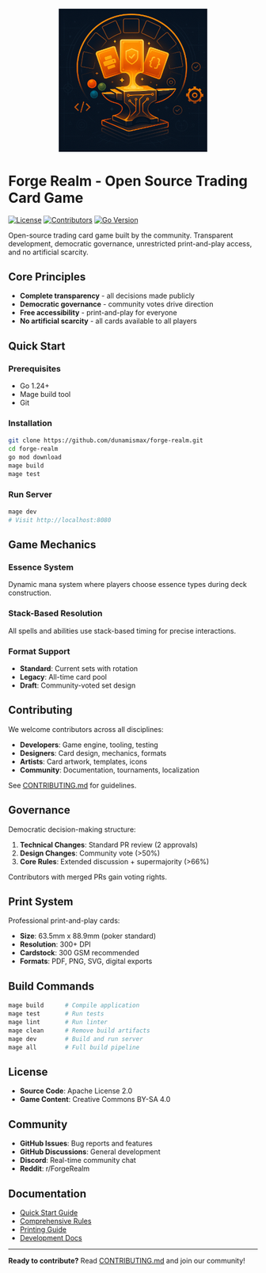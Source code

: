 <p align="center">
  <img src="https://github.com/dunamismax/images/blob/main/forge-realm/forge-realm.png" alt="Forge Realm" width="300" />
</p>

# Forge Realm - Open Source Trading Card Game

[![License](https://img.shields.io/badge/License-Apache%202.0-blue.svg)](https://opensource.org/licenses/Apache-2.0)
[![Contributors](https://img.shields.io/github/contributors/dunamismax/forge-realm)](https://github.com/dunamismax/forge-realm/graphs/contributors)
[![Go Version](https://img.shields.io/badge/Go-1.24-blue.svg)](https://golang.org)

Open-source trading card game built by the community. Transparent development, democratic governance, unrestricted print-and-play access, and no artificial scarcity.

## Core Principles

- **Complete transparency** - all decisions made publicly
- **Democratic governance** - community votes drive direction
- **Free accessibility** - print-and-play for everyone
- **No artificial scarcity** - all cards available to all players

## Quick Start

### Prerequisites

- Go 1.24+
- Mage build tool
- Git

### Installation

```bash
git clone https://github.com/dunamismax/forge-realm.git
cd forge-realm
go mod download
mage build
mage test
```

### Run Server

```bash
mage dev
# Visit http://localhost:8080
```

## Game Mechanics

### Essence System

Dynamic mana system where players choose essence types during deck construction.

### Stack-Based Resolution

All spells and abilities use stack-based timing for precise interactions.

### Format Support

- **Standard**: Current sets with rotation
- **Legacy**: All-time card pool
- **Draft**: Community-voted set design

## Contributing

We welcome contributors across all disciplines:

- **Developers**: Game engine, tooling, testing
- **Designers**: Card design, mechanics, formats
- **Artists**: Card artwork, templates, icons
- **Community**: Documentation, tournaments, localization

See [CONTRIBUTING.md](CONTRIBUTING.md) for guidelines.

## Governance

Democratic decision-making structure:

1. **Technical Changes**: Standard PR review (2 approvals)
2. **Design Changes**: Community vote (>50%)
3. **Core Rules**: Extended discussion + supermajority (>66%)

Contributors with merged PRs gain voting rights.

## Print System

Professional print-and-play cards:

- **Size**: 63.5mm x 88.9mm (poker standard)
- **Resolution**: 300+ DPI
- **Cardstock**: 300 GSM recommended
- **Formats**: PDF, PNG, SVG, digital exports

## Build Commands

```bash
mage build      # Compile application
mage test       # Run tests
mage lint       # Run linter
mage clean      # Remove build artifacts
mage dev        # Build and run server
mage all        # Full build pipeline
```

## License

- **Source Code**: Apache License 2.0
- **Game Content**: Creative Commons BY-SA 4.0

## Community

- **GitHub Issues**: Bug reports and features
- **GitHub Discussions**: General development
- **Discord**: Real-time community chat
- **Reddit**: r/ForgeRealm

## Documentation

- [Quick Start Guide](docs/gameplay/quick-start.md)
- [Comprehensive Rules](docs/gameplay/comprehensive-rules.md)
- [Printing Guide](docs/printing/home-printing-guide.md)
- [Development Docs](docs/development/)

---

**Ready to contribute?** Read [CONTRIBUTING.md](CONTRIBUTING.md) and join our community!

